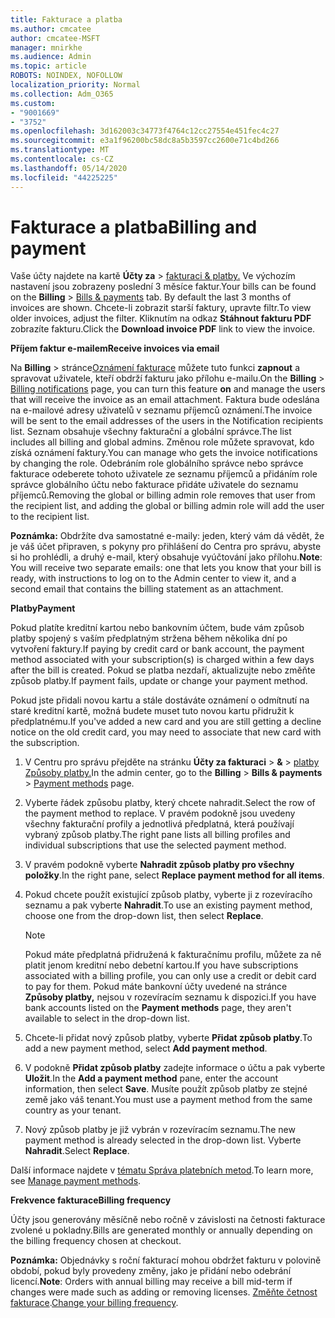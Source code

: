 ```yaml
---
title: Fakturace a platba
ms.author: cmcatee
author: cmcatee-MSFT
manager: mnirkhe
ms.audience: Admin
ms.topic: article
ROBOTS: NOINDEX, NOFOLLOW
localization_priority: Normal
ms.collection: Adm_O365
ms.custom:
- "9001669"
- "3752"
ms.openlocfilehash: 3d162003c34773f4764c12cc27554e451fec4c27
ms.sourcegitcommit: e3a1f96200bc58dc8a5b3597cc2600e71c4bd266
ms.translationtype: MT
ms.contentlocale: cs-CZ
ms.lasthandoff: 05/14/2020
ms.locfileid: "44225225"
---
```

# <a name="billing-and-payment"></a><span data-ttu-id="0f44a-102">Fakturace a platba</span><span class="sxs-lookup"><span data-stu-id="0f44a-102">Billing and payment</span></span>

<span data-ttu-id="0f44a-103">Vaše účty najdete na kartě **Účty za**  >  [fakturaci & platby.](https://go.microsoft.com/fwlink/p/?linkid=848039)  Ve výchozím nastavení jsou zobrazeny poslední 3 měsíce faktur.</span><span class="sxs-lookup"><span data-stu-id="0f44a-103">Your bills can be found on the **Billing** > [Bills & payments](https://go.microsoft.com/fwlink/p/?linkid=848039) tab.  By default the last 3 months of invoices are shown.</span></span>  <span data-ttu-id="0f44a-104">Chcete-li zobrazit starší faktury, upravte filtr.</span><span class="sxs-lookup"><span data-stu-id="0f44a-104">To view older invoices, adjust the filter.</span></span>  <span data-ttu-id="0f44a-105">Kliknutím na odkaz **Stáhnout fakturu PDF** zobrazíte fakturu.</span><span class="sxs-lookup"><span data-stu-id="0f44a-105">Click the **Download invoice PDF** link to view the invoice.</span></span>

<span data-ttu-id="0f44a-106">**Příjem faktur e-mailem**</span><span class="sxs-lookup"><span data-stu-id="0f44a-106">**Receive invoices via email**</span></span>

<span data-ttu-id="0f44a-107">Na **Billing**  >  stránce[Oznámení fakturace](https://go.microsoft.com/fwlink/p/?linkid=853212) můžete tuto funkci **zapnout** a spravovat uživatele, kteří obdrží fakturu jako přílohu e-mailu.</span><span class="sxs-lookup"><span data-stu-id="0f44a-107">On the **Billing** > [Billing notifications](https://go.microsoft.com/fwlink/p/?linkid=853212) page, you can turn this feature **on** and manage the users that will receive the invoice as an email attachment.</span></span> <span data-ttu-id="0f44a-108">Faktura bude odeslána na e-mailové adresy uživatelů v seznamu příjemců oznámení.</span><span class="sxs-lookup"><span data-stu-id="0f44a-108">The invoice will be sent to the email addresses of the users in the Notification recipients list.</span></span> <span data-ttu-id="0f44a-109">Seznam obsahuje všechny fakturační a globální správce.</span><span class="sxs-lookup"><span data-stu-id="0f44a-109">The list includes all billing and global admins.</span></span>  <span data-ttu-id="0f44a-110">Změnou role můžete spravovat, kdo získá oznámení faktury.</span><span class="sxs-lookup"><span data-stu-id="0f44a-110">You can manage who gets the invoice notifications by changing the role.</span></span>  <span data-ttu-id="0f44a-111">Odebráním role globálního správce nebo správce fakturace odeberete tohoto uživatele ze seznamu příjemců a přidáním role správce globálního účtu nebo fakturace přidáte uživatele do seznamu příjemců.</span><span class="sxs-lookup"><span data-stu-id="0f44a-111">Removing the global or billing admin role removes that user from the recipient list, and adding the global or billing admin role will add the user to the recipient list.</span></span>

<span data-ttu-id="0f44a-112">**Poznámka:** Obdržíte dva samostatné e-maily: jeden, který vám dá vědět, že je váš účet připraven, s pokyny pro přihlášení do Centra pro správu, abyste si ho prohlédli, a druhý e-mail, který obsahuje vyúčtování jako přílohu.</span><span class="sxs-lookup"><span data-stu-id="0f44a-112">**Note**: You will receive two separate emails: one that lets you know that your bill is ready, with instructions to log on to the Admin center to view it, and a second email that contains the billing statement as an attachment.</span></span>

<span data-ttu-id="0f44a-113">**Platby**</span><span class="sxs-lookup"><span data-stu-id="0f44a-113">**Payment**</span></span>

<span data-ttu-id="0f44a-114">Pokud platíte kreditní kartou nebo bankovním účtem, bude vám způsob platby spojený s vaším předplatným stržena během několika dní po vytvoření faktury.</span><span class="sxs-lookup"><span data-stu-id="0f44a-114">If paying by credit card or bank account, the payment method associated with your subscription(s) is charged within a few days after the bill is created.</span></span> <span data-ttu-id="0f44a-115">Pokud se platba nezdaří, aktualizujte nebo změňte způsob platby.</span><span class="sxs-lookup"><span data-stu-id="0f44a-115">If payment fails, update or change your payment method.</span></span>

<span data-ttu-id="0f44a-116">Pokud jste přidali novou kartu a stále dostáváte oznámení o odmítnutí na staré kreditní kartě, možná budete muset tuto novou kartu přidružit k předplatnému.</span><span class="sxs-lookup"><span data-stu-id="0f44a-116">If you've added a new card and you are still getting a decline notice on the old credit card, you may need to associate that new card with the subscription.</span></span>

1. <span data-ttu-id="0f44a-117">V Centru pro správu přejděte na stránku **Účty za fakturaci**  >  **&**  >  [platby Způsoby platby.](https://go.microsoft.com/fwlink/p/?linkid=2018806)</span><span class="sxs-lookup"><span data-stu-id="0f44a-117">In the admin center, go to the **Billing** > **Bills & payments** > [Payment methods](https://go.microsoft.com/fwlink/p/?linkid=2018806) page.</span></span>

2. <span data-ttu-id="0f44a-118">Vyberte řádek způsobu platby, který chcete nahradit.</span><span class="sxs-lookup"><span data-stu-id="0f44a-118">Select the row of the payment method to replace.</span></span> <span data-ttu-id="0f44a-119">V pravém podokně jsou uvedeny všechny fakturační profily a jednotlivá předplatná, která používají vybraný způsob platby.</span><span class="sxs-lookup"><span data-stu-id="0f44a-119">The right pane lists all billing profiles and individual subscriptions that use the selected payment method.</span></span>

3. <span data-ttu-id="0f44a-120">V pravém podokně vyberte **Nahradit způsob platby pro všechny položky**.</span><span class="sxs-lookup"><span data-stu-id="0f44a-120">In the right pane, select **Replace payment method for all items**.</span></span>

4. <span data-ttu-id="0f44a-121">Pokud chcete použít existující způsob platby, vyberte ji z rozevíracího seznamu a pak vyberte **Nahradit**.</span><span class="sxs-lookup"><span data-stu-id="0f44a-121">To use an existing payment method, choose one from the drop-down list, then select **Replace**.</span></span>

    > [!NOTE]
    > <span data-ttu-id="0f44a-122">Pokud máte předplatná přidružená k fakturačnímu profilu, můžete za ně platit jenom kreditní nebo debetní kartou.</span><span class="sxs-lookup"><span data-stu-id="0f44a-122">If you have subscriptions associated with a billing profile, you can only use a credit or debit card to pay for them.</span></span> <span data-ttu-id="0f44a-123">Pokud máte bankovní účty uvedené na stránce **Způsoby platby,** nejsou v rozevíracím seznamu k dispozici.</span><span class="sxs-lookup"><span data-stu-id="0f44a-123">If you have bank accounts listed on the **Payment methods** page, they aren't available to select in the drop-down list.</span></span>

5. <span data-ttu-id="0f44a-124">Chcete-li přidat nový způsob platby, vyberte **Přidat způsob platby**.</span><span class="sxs-lookup"><span data-stu-id="0f44a-124">To add a new payment method, select **Add payment method**.</span></span>

6. <span data-ttu-id="0f44a-125">V podokně **Přidat způsob platby** zadejte informace o účtu a pak vyberte **Uložit**.</span><span class="sxs-lookup"><span data-stu-id="0f44a-125">In the **Add a payment method** pane, enter the account information, then select **Save**.</span></span> <span data-ttu-id="0f44a-126">Musíte použít způsob platby ze stejné země jako váš tenant.</span><span class="sxs-lookup"><span data-stu-id="0f44a-126">You must use a payment method from the same country as your tenant.</span></span>

7. <span data-ttu-id="0f44a-127">Nový způsob platby je již vybrán v rozevíracím seznamu.</span><span class="sxs-lookup"><span data-stu-id="0f44a-127">The new payment method is already selected in the drop-down list.</span></span> <span data-ttu-id="0f44a-128">Vyberte **Nahradit**.</span><span class="sxs-lookup"><span data-stu-id="0f44a-128">Select **Replace**.</span></span>

<span data-ttu-id="0f44a-129">Další informace najdete v [tématu Správa platebních metod](https://docs.microsoft.com/microsoft-365/commerce/billing-and-payments/manage-payment-methods).</span><span class="sxs-lookup"><span data-stu-id="0f44a-129">To learn more, see [Manage payment methods](https://docs.microsoft.com/microsoft-365/commerce/billing-and-payments/manage-payment-methods).</span></span>

<span data-ttu-id="0f44a-130">**Frekvence fakturace**</span><span class="sxs-lookup"><span data-stu-id="0f44a-130">**Billing frequency**</span></span>

<span data-ttu-id="0f44a-131">Účty jsou generovány měsíčně nebo ročně v závislosti na četnosti fakturace zvolené u pokladny.</span><span class="sxs-lookup"><span data-stu-id="0f44a-131">Bills are generated monthly or annually depending on the billing frequency chosen at checkout.</span></span>  

<span data-ttu-id="0f44a-132">**Poznámka:** Objednávky s roční fakturací mohou obdržet fakturu v polovině období, pokud byly provedeny změny, jako je přidání nebo odebrání licencí.</span><span class="sxs-lookup"><span data-stu-id="0f44a-132">**Note**: Orders with annual billing may receive a bill mid-term if changes were made such as adding or removing licenses.</span></span> <span data-ttu-id="0f44a-133">[Změňte četnost fakturace](https://docs.microsoft.com/microsoft-365/commerce/billing-and-payments/change-payment-frequency).</span><span class="sxs-lookup"><span data-stu-id="0f44a-133">[Change your billing frequency](https://docs.microsoft.com/microsoft-365/commerce/billing-and-payments/change-payment-frequency).</span></span>
